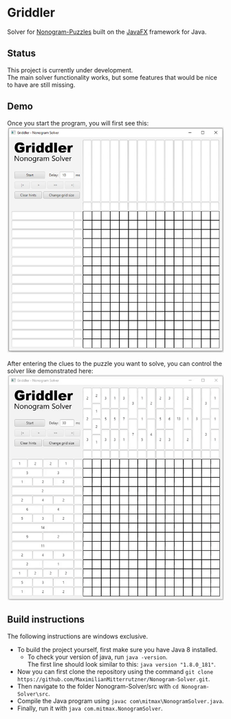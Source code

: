 # Griddler
Solver for [Nonogram-Puzzles](https://en.wikipedia.org/wiki/Nonogram) built on the [JavaFX](https://openjfx.io/) framework for Java.

## Status
This project is currently under development.  
The main solver functionality works, but some features that would be nice to have are still missing.

## Demo
Once you start the program, you will first see this:
![Picture of the program on startup](media/initial.jpg)

After entering the clues to the puzzle you want to solve, you can control the solver like demonstrated here:
![Demo of the solver controls](media/demo.gif)

## Build instructions
The following instructions are windows exclusive.
* To build the project yourself, first make sure you have Java 8 installed.
  * To check your version of java, run ```java -version```.  
    The first line should look similar to this:
    ```java version "1.8.0_181"```.
* Now you can first clone the repository using the command
  ```git clone https://github.com/MaximilianMitterrutzner/Nonogram-Solver.git```.
* Then navigate to the folder Nonogram-Solver/src with
  ```cd Nonogram-Solver\src```.
* Compile the Java program using
  ```javac com\mitmax\NonogramSolver.java```.
* Finally, run it with
```java com.mitmax.NonogramSolver```.
